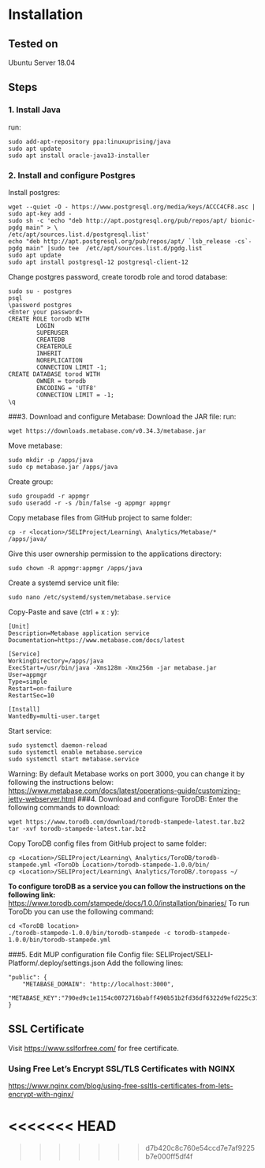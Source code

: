 # Installation

## Tested on

Ubuntu Server 18.04

## Steps
### 1. Install Java
run: 

```
sudo add-apt-repository ppa:linuxuprising/java
sudo apt update
sudo apt install oracle-java13-installer
```
### 2. Install and configure Postgres
Install postgres:
```
wget --quiet -O - https://www.postgresql.org/media/keys/ACCC4CF8.asc | sudo apt-key add -
sudo sh -c 'echo "deb http://apt.postgresql.org/pub/repos/apt/ bionic-pgdg main" > \
/etc/apt/sources.list.d/postgresql.list'
echo "deb http://apt.postgresql.org/pub/repos/apt/ `lsb_release -cs`-pgdg main" |sudo tee  /etc/apt/sources.list.d/pgdg.list
sudo apt update
sudo apt install postgresql-12 postgresql-client-12

```
Change postgres password, create torodb role and torod database:
```
sudo su - postgres
psql
\password postgres
<Enter your password>
CREATE ROLE torodb WITH
		LOGIN
		SUPERUSER
		CREATEDB
		CREATEROLE
		INHERIT
		NOREPLICATION
		CONNECTION LIMIT -1;
CREATE DATABASE torod WITH
		OWNER = torodb
		ENCODING = 'UTF8'
		CONNECTION LIMIT = -1;
\q

```
###3. Download and configure Metabase:
Download the JAR file:
run:
```
wget https://downloads.metabase.com/v0.34.3/metabase.jar
```
Move metabase:
```
sudo mkdir -p /apps/java
sudo cp metabase.jar /apps/java
```
Create group:
```
sudo groupadd -r appmgr
sudo useradd -r -s /bin/false -g appmgr appmgr
```
Copy metabase files from GitHub project to same folder:
```
cp -r <location>/SELIProject/Learning\ Analytics/Metabase/* /apps/java/
```
Give this user ownership permission to the applications directory:
```
sudo chown -R appmgr:appmgr /apps/java
```
Create a systemd service unit file:
```
sudo nano /etc/systemd/system/metabase.service
```
Copy-Paste and save (ctrl + x : y):
```
[Unit]
Description=Metabase application service
Documentation=https://www.metabase.com/docs/latest

[Service]
WorkingDirectory=/apps/java
ExecStart=/usr/bin/java -Xms128m -Xmx256m -jar metabase.jar
User=appmgr
Type=simple
Restart=on-failure
RestartSec=10

[Install]
WantedBy=multi-user.target
```
Start service:
```
sudo systemctl daemon-reload
sudo systemctl enable metabase.service
sudo systemctl start metabase.service
```
Warning: By default Metabase works on port 3000, you can change it by following the instructions below:
https://www.metabase.com/docs/latest/operations-guide/customizing-jetty-webserver.html 
###4. Download and configure ToroDB:
Enter the following commands to download:
```
wget https://www.torodb.com/download/torodb-stampede-latest.tar.bz2
tar -xvf torodb-stampede-latest.tar.bz2
```
Copy ToroDB config files from GitHub project to same folder:
```
cp <Location>/SELIProject/Learning\ Analytics/ToroDB/torodb-stampede.yml <ToroDb Location>/torodb-stampede-1.0.0/bin/
cp <Location>/SELIProject/Learning\ Analytics/ToroDB/.toropass ~/
```
**To configure toroDB as a service you can follow the instructions on the following link:**
https://www.torodb.com/stampede/docs/1.0.0/installation/binaries/ 
To run ToroDb you can use the following command:
```
cd <ToroDB location>
./torodb-stampede-1.0.0/bin/torodb-stampede -c torodb-stampede-1.0.0/bin/torodb-stampede.yml
```
###5. Edit MUP configuration file
Config file: SELIProject/SELI-Platform/.deploy/settings.json
Add the following lines:
```
"public": {
    "METABASE_DOMAIN": "http://localhost:3000",
    "METABASE_KEY":"790ed9c1e1154c0072716babff490b51b2fd36df6322d9efd225c37a99fe6dc7"
}
```

## SSL Certificate

Visit https://www.sslforfree.com/ for free certificate.
### Using Free Let’s Encrypt SSL/TLS Certificates with NGINX
https://www.nginx.com/blog/using-free-ssltls-certificates-from-lets-encrypt-with-nginx/

<<<<<<< HEAD
=======

>>>>>>> d7b420c8c760e54ccd7e7af9225b7e000ff5df4f
